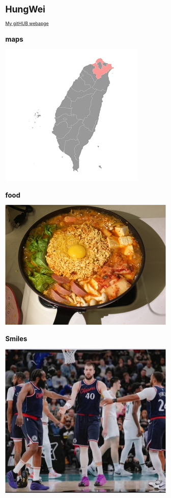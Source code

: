 # HungWei

[My gitHUB webapge](https://hungwei729.github.io/)

## maps

![image](https://github.com/HungWei729/1/blob/main/istockphoto-1516695802-170667a.jpg)


## food
![image](https://github.com/HungWei729/1/blob/main/152e96595ad3deec.jpg)



## Smiles

![image](https://github.com/HungWei729/1/blob/main/%E4%B8%8B%E8%BC%89.jfif)

